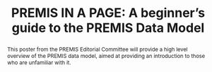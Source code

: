 ---
abstract: This poster from the PREMIS Editorial Committee will provide a high level
  overview of the PREMIS data model, aimed at providing an introduction to those who
  are unfamiliar with it.
creators:
- Eld Zierau
- Jack O’Sullivan
- Karin Bredenberg
date: null
document_url: https://www.ideals.illinois.edu/items/128276/bitstreams/428917/data.pdf
grand_parent: iPRES
institutions: []
keywords:
- premis
- metadata
- data model
- preservation metadata
landing_page_url: https://hdl.handle.net/2142/121072
language: eng
layout: publication
license: CC-BY 4.0 International
notes_url: null
parent: iPRES 2023
publication_type: paper
size: null
slides_url: null
source_name: iPRES
stream_url: null
title: 'PREMIS IN A PAGE: A beginner’s guide to the PREMIS Data Model'
year: 2023
---